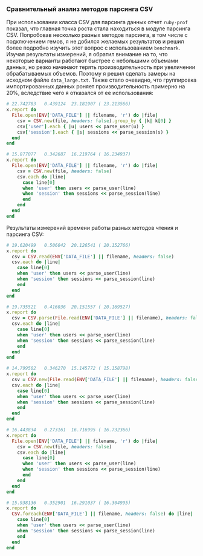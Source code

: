 ### Сравнительный анализ методов парсинга CSV
При использовании класса CSV для парсинга данных отчет `ruby-prof` показал, что главная точка роста стала находиться в модуле парсинга CSV. Попробовав несколько разных методов парсинга, в том числе с подключением гемов, я не добился желаемых результатов и решил более подробно изучить этот вопрос с использованием `benchmark`. Изучая результаты измерений, я обратил внимание на то, что некоторые варианты работают быстрее с небольшими объемами данных, но резко начинают терять производительность при увеличении обрабатываемых объемов. Поэтому я решил сделать замеры на исходном файле `data_large.txt`. Также стало очевидно, что группировка импортированных данных роняет производительность примерно на 20%, вследствие чего я отказался от ее использования:
```ruby
# 22.742783   0.439124  23.181907 ( 23.213566)
x.report do
  File.open(ENV['DATA_FILE'] || filename, 'r') do |file|
    csv = CSV.new(file, headers: false).group_by { |k| k[0] }
    csv['user'].each { |u| users << parse_user(u) }
    csv['session'].each { |s| sessions << parse_session(s) }
  end
end

# 15.877077   0.342687  16.219764 ( 16.234937)
x.report do
  File.open(ENV['DATA_FILE'] || filename, 'r') do |file|
    csv = CSV.new(file, headers: false)
    csv.each do |line|
      case line[0]
      when 'user' then users << parse_user(line)
      when 'session' then sessions << parse_session(line)
      end
    end
  end
end
```
Результаты измерений времени работы разных методов чтения и парсинга CSV:
```ruby
# 19.620499   0.506042  20.126541 ( 20.152766)
x.report do
  csv = CSV.read(ENV['DATA_FILE'] || filename, headers: false)
  csv.each do |line|
    case line[0]
    when 'user' then users << parse_user(line)
    when 'session' then sessions << parse_session(line)
    end
  end
end

# 19.735521   0.416036  20.151557 ( 20.169527)
x.report do
  csv = CSV.parse(File.read(ENV['DATA_FILE'] || filename), headers: false)
  csv.each do |line|
    case line[0]
    when 'user' then users << parse_user(line)
    when 'session' then sessions << parse_session(line)
    end
  end
end

# 14.799502   0.346270  15.145772 ( 15.158798)
x.report do
  csv = CSV.new(File.read(ENV['DATA_FILE'] || filename), headers: false)
  csv.each do |line|
    case line[0]
    when 'user' then users << parse_user(line)
    when 'session' then sessions << parse_session(line)
    end
  end
end

# 16.443834   0.273161  16.716995 ( 16.732366)
x.report do
  File.open(ENV['DATA_FILE'] || filename, 'r') do |file|
    csv = CSV.new(file, headers: false)
    csv.each do |line|
      case line[0]
      when 'user' then users << parse_user(line)
      when 'session' then sessions << parse_session(line)
      end
    end
  end
end

# 15.938136   0.352901  16.291037 ( 16.304995)
x.report do
  CSV.foreach(ENV['DATA_FILE'] || filename, headers: false) do |line|
    case line[0]
    when 'user' then users << parse_user(line)
    when 'session' then sessions << parse_session(line)
    end
  end
end
```
